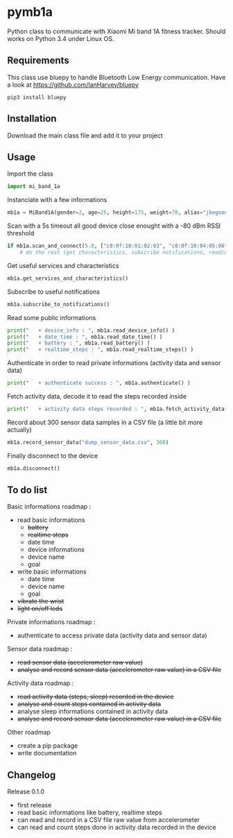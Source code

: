 # pymb1a
Python class to communicate with Xiaomi Mi band 1A fitness tracker.
Should works on Python 3.4 under Linux OS.


## Requirements
This class use bluepy to handle Bluetooth Low Energy communication. Have a look at https://github.com/IanHarvey/bluepy
```
pip3 install bluepy
```


## Installation
Download the main class file and add it to your project


## Usage
Import the class
```python
import mi_band_1a
```

Instanciate with a few informations
```python
mb1a = MiBand1A(gender=2, age=25, height=175, weight=70, alias="jbegood", which_hand=0, keep_data=True)
```

Scan with a 5s timeout all good device close enought with a -80 dBm RSSI threshold
```python
if mb1a.scan_and_connect(5.0, ["c8:0f:10:01:02:03", "c8:0f:10:04:05:06"], -80) == True:
    # do the rest (get characteristics, subscribe notifications, read/write informations, authenticate, activity/sensor data...)
```

Get useful services and characteristics
```python
mb1a.get_services_and_characteristics()
```

Subscribe to useful notifications
```python
mb1a.subscribe_to_notifications()
```

Read some public informations
```python
print("   + device_info : ", mb1a.read_device_info() )
print("   + date_time : ", mb1a.read_date_time() )
print("   + battery : ", mb1a.read_battery() )
print("   + realtime_steps : ", mb1a.read_realtime_steps() )
```

Authenticate in order to read private informations (activity data and sensor data)
```python
print("   + authenticate success : ", mb1a.authenticate() )
```

Fetch activity data, decode it to read the steps recorded inside
```python
print("   + activity data steps recorded : ", mb1a.fetch_activity_data("dump_activity_data.csv") )
```

Record about 300 sensor data samples in a CSV file (a little bit more actually)
```python
mb1a.record_sensor_data("dump_sensor_data.csv", 300)
```

Finally disconnect to the device
```python
mb1a.disconnect()
```


## To do list
Basic informations roadmap :
- read basic informations
  - ~~battery~~
  - ~~realtime steps~~
  - date time
  - device informations
  - device name
  - goal
- write basic informations
  - date time
  - device name
  - goal
- ~~vibrate the wrist~~
- ~~light on/off leds~~

Private informations roadmap :
- authenticate to access private data (activity data and sensor data)

Sensor data roadmap :
- ~~read sensor data (accelerometer raw value)~~
- ~~analyse and record sensor data (accelerometer raw value) in a CSV file~~

Activity data roadmap :
- ~~read activity data (steps, sleep) recorded in the device~~
- ~~analyse and count steps contained in activity data~~
- analyse sleep informations contained in activity data
- ~~analyse and record sensor data (accelerometer raw value) in a CSV file~~

Other roadmap
- create a pip package
- write documentation


## Changelog
Release 0.1.0
- first release
- read basic informations like battery, realtime steps
- can read and record in a CSV file raw value from accelerometer
- can read and count steps done in activity data recorded in the device
